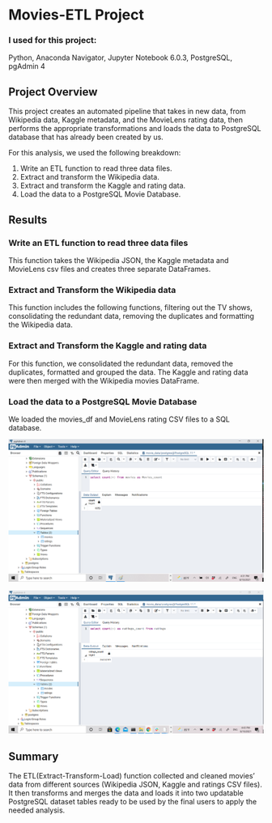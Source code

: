 # Movies-ETL Project

### I used for this project:

Python, Anaconda Navigator, Jupyter Notebook 6.0.3, PostgreSQL, pgAdmin 4


## Project Overview

This project creates an automated pipeline that takes in new data, from Wikipedia data, Kaggle metadata, and the MovieLens rating data, then performs the appropriate transformations and loads the data to PostgreSQL database that has already been created by us.

For this analysis, we used the following breakdown:

1.	Write an ETL function to read three data files.
2.	Extract and transform the Wikipedia data.
3.	Extract and transform the Kaggle and rating data.
4.	Load the data to a PostgreSQL Movie Database.

## Results

### Write an ETL function to read three data files

This function takes the Wikipedia JSON, the Kaggle metadata and MovieLens csv files and creates three separate DataFrames.

### Extract and Transform the Wikipedia data

This function includes the following functions, filtering out the TV shows, consolidating the redundant data, removing the duplicates and formatting the Wikipedia data.

### Extract and Transform the Kaggle and rating data

For this function, we consolidated the redundant data, removed the duplicates, formatted and grouped the data.
The Kaggle and rating data were then merged with the Wikipedia movies DataFrame.

### Load the data to a PostgreSQL Movie Database

We loaded the movies_df  and MovieLens rating CSV files to a SQL database.

![](https://github.com/ALEIN3/Movies-ETL/blob/main/resources/movies_query.png)

![](https://github.com/ALEIN3/Movies-ETL/blob/main/resources/ratings_query.png)


## Summary

The ETL(Extract-Transform-Load) function collected and cleaned movies’ data from different sources (Wikipedia JSON, Kaggle and ratings CSV files). It then transforms and merges the data and loads it into two updatable PostgreSQL dataset tables ready to be used by the final users to apply the needed analysis.
